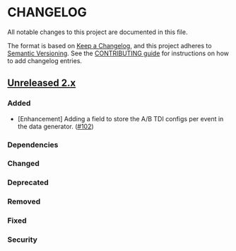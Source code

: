 # CHANGELOG
All notable changes to this project are documented in this file.

The format is based on [Keep a Changelog](https://keepachangelog.com/en/1.0.0/), and this project adheres to [Semantic Versioning](https://semver.org/spec/v2.0.0.html). See the [CONTRIBUTING guide](./CONTRIBUTING.md#Changelog) for instructions on how to add changelog entries.

## [Unreleased 2.x]
### Added

- [Enhancement] Adding a field to store the A/B TDI configs per event in the data generator. ([#102](https://github.com/opensearch-project/user-behavior-insights/pull/102))

### Dependencies

### Changed

### Deprecated

### Removed

### Fixed

### Security

[Unreleased 2.x]: https://github.com/opensearch-project/user-behavior-insights/compare/2.14...2.x
